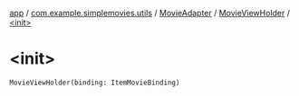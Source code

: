 [app](../../../index.md) / [com.example.simplemovies.utils](../../index.md) / [MovieAdapter](../index.md) / [MovieViewHolder](index.md) / [&lt;init&gt;](./-init-.md)

# &lt;init&gt;

`MovieViewHolder(binding: ItemMovieBinding)`